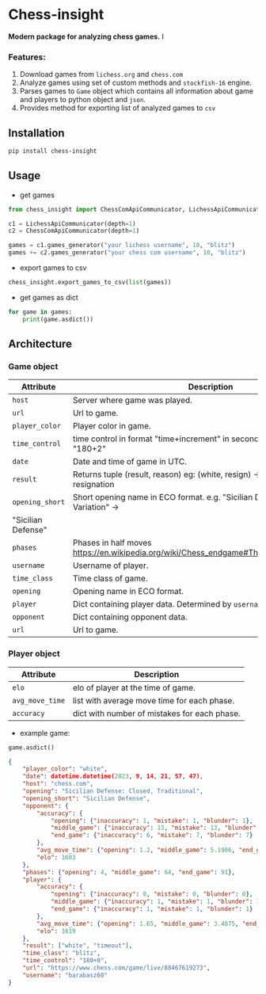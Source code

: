 # Chess-insight

__Modern package for analyzing chess games.__
 I
### Features:
1. Download games from `lichess.org` and `chess.com`
2. Analyze games using set of custom methods and `stockfish-16` engine.
3. Parses games to `Game` object which contains all information about game and players to python object and `json`.
4. Provides method for exporting list of analyzed games to `csv`

## Installation

```bash
pip install chess-insight
```

## Usage

- get games 

```python
from chess_insight import ChessComApiCommunicator, LichessApiCommunicator

c1 = LichessApiCommunicator(depth=1)
c2 = ChessComApiCommunicator(depth=1)

games = c1.games_generator("your lichess username", 10, "blitz")
games += c2.games_generator("your chess com username", 10, "blitz")
```

- export games to csv

```python 
chess_insight.export_games_to_csv(list(games))
```

- get games as dict

```python
for game in games:
    print(game.asdict())
```

## Architecture 

### Game object

| Attribute          | Description                                                                                       |
| ------------------ | ------------------------------------------------------------------------------------------------- |
| `host`             | Server where game was played.                                                                     |
| `url`              | Url to game.                                                                                      |
| `player_color`     | Player color in game.                                                                             |
| `time_control`     | time control in format "time+increment" in seconds.         e.g. "600+0" or "180+2"               |
| `date`             | Date and time of game in UTC.                                                                     |
| `result`           | Returns tuple (result, reason)         eg:         (white, resign) -> white won by resignation    |
| `opening_short`    | Short opening name in ECO format.         e.g. "Sicilian Defense: Alapin Variation" ->            |
| "Sicilian Defense" |
| `phases`           | Phases in half moves         https://en.wikipedia.org/wiki/Chess_endgame#The_start_of_the_endgame |  | `host` | Server where game was played. |
| `username`         | Username of player.                                                                               |
| `time_class`       | Time class of game.                                                                               |
| `opening`          | Opening name in ECO format.                                                                       |
| `player`           | Dict containing player data. Determined by `username`.                                            |
| `opponent`         | Dict containing opponent data.                                                                    |
| `url`              | Url to game.                                                                                      |

### Player object

| Attribute       | Description                                  |
| --------------- | -------------------------------------------- |
| `elo`           | elo of player at the time of game.           |
| `avg_move_time` | list with average move time for each phase.  |
| `accuracy`      | dict with number of mistakes for each phase. |


- example game:

```python
game.asdict()
```

```json
{
    "player_color": "white",
    "date": datetime.datetime(2023, 9, 14, 21, 57, 47),
    "host": "chess.com",
    "opening": "Sicilian Defense: Closed, Traditional",
    "opening_short": "Sicilian Defense",
    "opponent": {
        "accuracy": {
            "opening": {"inaccuracy": 1, "mistake": 1, "blunder": 1},
            "middle_game": {"inaccuracy": 13, "mistake": 13, "blunder": 15},
            "end_game": {"inaccuracy": 6, "mistake": 7, "blunder": 7}
        },
        "avg_move_time": {"opening": 1.2, "middle_game": 5.1906, "end_game": 3.9467},
        "elo": 1603
    },
    "phases": {"opening": 4, "middle_game": 64, "end_game": 91},
    "player": {
        "accuracy": {
            "opening": {"inaccuracy": 0, "mistake": 0, "blunder": 0},
            "middle_game": {"inaccuracy": 1, "mistake": 1, "blunder": 1},
            "end_game": {"inaccuracy": 1, "mistake": 1, "blunder": 1}
        },
        "avg_move_time": {"opening": 1.65, "middle_game": 3.4875, "end_game": 3.0109},
        "elo": 1619
    },
    "result": ["white", "timeout"],
    "time_class": "blitz",
    "time_control": "180+0",
    "url": "https://www.chess.com/game/live/88467619273",
    "username": "barabasz60"
}
```